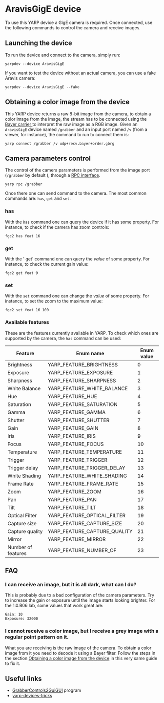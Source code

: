 # AravisGigE device
To use this YARP device a GigE camera is required. Once connected, use the following commands to control the camera and receive images.

## Launching the device
To run the device and connect to the camera, simply run:

`yarpdev --device AravisGigE`

If you want to test the device without an actual camera, you can use a fake Aravis camera:

`yarpdev --device AravisGigE --fake`

## Obtaining a color image from the device
This YARP device returns a raw 8-bit image from the camera, to obtain a color image from the image, the stream has to be connected using the [Bayer carrier ](http://www.yarp.it/carrier_config.html#carrier_config_bayer) to interpret the raw image as a RGB image. Given an `AravisGigE` device named `/grabber` and an input port named `/v` (from a viewer, for instance), the command to run to connect them is:

`yarp connect /grabber /v udp+recv.bayer+order.gbrg` 

## Camera parameters control
The control of the camera parameters is performed from the image port (`/grabber` by default ), through a [RPC interface](http://www.yarp.it/rpc_ports.html).

`yarp rpc /grabber`

Once there one can send command to the camera. The most common commands are: `has`, `get` and `set`. 

### has
With the `has` command one can query the device if it has some property. For instance, to check if the camera has zoom controls:

`fgc2 has feat 16`

### get
With the ' get' command one can query the *value* of some property. For instance, to check the current gain value:

`fgc2 get feat 9`

### set 
With the `set` command one can change the *value* of some property. For instance, to set the zoom to the maximum value:

`fgc2 set feat 16 100`

### Available features
These are the features currently available in YARP. To check which ones are supported by the camera, the `has` command can be used:

| Feature | Enum name | Enum value |
| --- | --- | ---| 
| Brightness | YARP_FEATURE_BRIGHTNESS | 0 |
| Exposure |YARP_FEATURE_EXPOSURE | 1 |
| Sharpness | YARP_FEATURE_SHARPNESS | 2 |
| White Balance | YARP_FEATURE_WHITE_BALANCE | 3 |
| Hue | YARP_FEATURE_HUE | 4 |
| Saturation | YARP_FEATURE_SATURATION | 5 |
| Gamma |YARP_FEATURE_GAMMA | 6 |
| Shutter |YARP_FEATURE_SHUTTER | 7 |
| Gain |YARP_FEATURE_GAIN | 8 |
| Iris |YARP_FEATURE_IRIS | 9 |
| Focus |YARP_FEATURE_FOCUS | 10 |
| Temperature |YARP_FEATURE_TEMPERATURE | 11 |
| Trigger |YARP_FEATURE_TRIGGER | 12 |
| Trigger delay |YARP_FEATURE_TRIGGER_DELAY | 13 |
| White Shading |YARP_FEATURE_WHITE_SHADING | 14 |
| Frame Rate |YARP_FEATURE_FRAME_RATE | 15 |
| Zoom | YARP_FEATURE_ZOOM | 16 |
| Pan |YARP_FEATURE_PAN | 17 |
| Tilt |YARP_FEATURE_TILT | 18 |
| Optical Filter |YARP_FEATURE_OPTICAL_FILTER | 19 |
| Capture size | YARP_FEATURE_CAPTURE_SIZE | 20 |
| Capture quality | YARP_FEATURE_CAPTURE_QUALITY | 21 |
| Mirror | YARP_FEATURE_MIRROR | 22 |
| Number of features | YARP_FEATURE_NUMBER_OF | 23 |

## FAQ
### I can receive an image, but it is all dark, what can I do?

This is probably due to a bad configuration of the camera parameters. Try to increase the gain or exposure until the image starts looking brighter. For the 1.0.B06 lab, some values that work great are:

```
Gain: 10
Exposure: 32000
```

### I cannot receive a color image, but I receive a grey image with a regular point pattern on it.

What you are receiving is the raw image of the camera. To obtain a color image from it you need to decode it using a Bayer filter. Follow the steps in the section [Obtaining a color image from the device](#obtaining-a-color-image-from-the-device) in this very same guide to fix it.

## Useful links

* [GrabberControls2GuiGUI](/programs/grabberControls2Gui) program
* [yarp-devices-tricks](/doc/yarp-devices-tricks.md)
